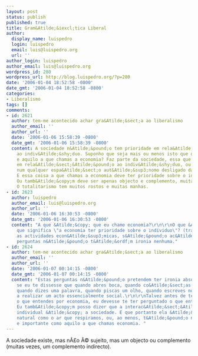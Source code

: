 ```yaml
---
layout: post
status: publish
published: true
title: Gram&Atilde;&iexcl;tica Liberal
author:
  display_name: luispedro
  login: luispedro
  email: luis@luispedro.org
  url: ''
author_login: luispedro
author_email: luis@luispedro.org
wordpress_id: 280
wordpress_url: http://blog.luispedro.org/?p=280
date: '2006-01-04 18:52:58 -0800'
date_gmt: '2006-01-04 18:52:58 -0800'
categories:
- Liberalismo
tags: []
comments:
- id: 2621
  author: tem-me acontecido achar gra&Atilde;&sect;a ao liberalismo
  author_email: ''
  author_url: ''
  date: '2006-01-06 15:58:39 -0800'
  date_gmt: '2006-01-06 15:58:39 -0800'
  content: A sociedade n&Atilde;&pound;o tem prioridade em rela&Atilde;&sect;&Atilde;&pound;o
    ao indiv&Atilde;&shy;duo. Suponho que seja mais ou menos isto que dizes. Mas ent&Atilde;&pound;o
    e aquilo a que chamas a economia? Faz parte da sociedade, essa que deve ser secund&Atilde;&iexcl;ria
    em rela&Atilde;&sect;&Atilde;&pound;o ao indiv&Atilde;&shy;duo, ou existe algures
    num qualquer espa&Atilde;&sect;o aut&Atilde;&sup3;nomo desligado da sociedade?
    E essa coisa a que chamas a economia deve ter prioridade sobre o indiv&Atilde;&shy;duo?
    Ou tamb&Atilde;&copy;m deve ser apenas objecto e complemento, muitas vezes indirecto?
    O totalitarismo tem muitos rostos e muitas manhas.
- id: 2623
  author: luispedro
  author_email: luis@luispedro.org
  author_url: ''
  date: '2006-01-06 16:30:53 -0800'
  date_gmt: '2006-01-06 16:30:53 -0800'
  content: "A que &Atilde;&copy; que eu chamo economia?\r\n\r\nO que &Atilde;&copy;
    que significa \"a economia ter prioridade sobre o individuo\"? (trabalhar e trocar,
    as actividades econ&Atilde;&sup3;micas, s&Atilde;&pound;o ac&Atilde;&sect;&Atilde;&micro;es).\r\n\r\nEstas
    perguntas n&Atilde;&pound;o t&Atilde;&ordf;m ironia nenhuma."
- id: 2624
  author: tem-me acontecido achar gra&Atilde;&sect;a ao liberalismo
  author_email: ''
  author_url: ''
  date: '2006-01-07 00:14:15 -0800'
  date_gmt: '2006-01-07 00:14:15 -0800'
  content: "Estas perguntas n&Atilde;&pound;o pretendem ter ironia absolutamente nenhuma.\r\n\r\nE
    se eu te dissesse que quando abres boca, quando co&Atilde;&sect;as um bra&Atilde;&sect;o,
    quando dizes uma palavra, quando piscas um olho, quando escreves no blog est&Atilde;&iexcl;s
    a realizar um acto essencialmente social.\r\n\r\nTalvez antes de te perguntar
    o que entendes por economia, eu devesse te ter perguntado o que entendes por sociedade.
    Eu tamb&Atilde;&copy;m posso dizer que a interac&Atilde;&sect;&Atilde;&pound;o
    individual &Atilde;&copy; a sociedade. E que portanto ela &Atilde;&copy; t&Atilde;&pound;o
    natural como o ar que respiramos, ou, ao menos, t&Atilde;&pound;o natural, leg&Atilde;&shy;tima
    e importante como aquilo a que chamas economia. "
---
```

<p>A sociedade existe, mas n&Atilde;&pound;o &Atilde;&copy; sujeito, mas um objecto ou complemento (muitas vezes, um complemento indirecto).</p>
